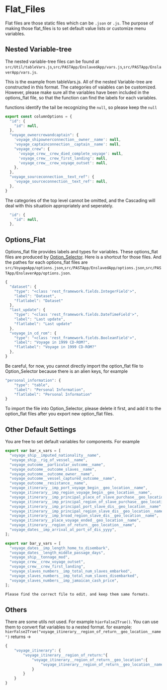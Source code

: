# Flat_Files
Flat files are those static files which can be `.json` or `.js`. The purpose of making those flat_files is to set default value lists or customize menu variables. 

## Nested Variable-tree
The nested variable-tree files can be found at `src/Util/tableVars.js`,`src/PASTApp/EnslavedApp/vars.js`,`src/PASTApp/EnslaverApp/vars.js`. 

This is the example from tableVars.js. All of the nested Variable-tree are constructed in this format. The categories of vaiables can be customized. However, please make sure all the variables have been included in the options_flat file, so that the function can find the labels for each variables. 

functions identify the tail be recognizing the `null`, so please keep the `null`

```javascript
export const columnOptions = {
  "id": {
    "id": null,
  },
  "voyage_ownercrewandcaptain": {
    'voyage_shipownerconnection__owner__name': null,
    'voyage_captainconnection__captain__name': null,
    "voyage_crew": {
      'voyage_crew__crew_died_complete_voyage': null,
      'voyage_crew__crew_first_landing': null,
      'voyage_crew__crew_voyage_outset': null,
    },
  },
  "voyage_sourceconnection__text_ref": {
    'voyage_sourceconnection__text_ref': null,
  },
}
```

The categories of the top level cannot be omitted, and the Cascading will deal with this situatioin appropriately and seperately. 
```javascript
  "id": {
    "id": null,
  },
```
## Options_Flat
Options_flat file provides labels and types for variables. These options_flat files are produced by [Option_Selector](../Components/Option_Selector.md). Here is a shortcut for those files. And the pathes for each options_flat files are `src/VoyageApp/options.json`,`src/PASTApp/EnslavedApp/options.json`,`src/PASTApp/EnslaverApp/options.json`.

```javascript
{
  "dataset": {
    "type": "<class 'rest_framework.fields.IntegerField'>",
    "label": "Dataset",
    "flatlabel": "Dataset"
  },
  "last_update": {
    "type": "<class 'rest_framework.fields.DateTimeField'>",
    "label": "Last update",
    "flatlabel": "Last update"
  },
  "voyage_in_cd_rom": {
    "type": "<class 'rest_framework.fields.BooleanField'>",
    "label": "Voyage in 1999 CD-ROM?",
    "flatlabel": "Voyage in 1999 CD-ROM?"
  },
}
```

Be careful, for now, you cannot directly import the option_flat file to Option_Selector because there is an alien keys, for example 
```javascript
"personal_information": {
    "type": "table",
    "label": "Personal Information",
    "flatlabel": "Personal Information"
}
```
To import the file into Option_Selector, please delete it first, and add it to the option_flat files after you export new option_flat files.


## Other Default Settings 
You are free to set default variables for components. For example 
```javascript
export var bar_x_vars = [
  "voyage_ship__imputed_nationality__name",
  "voyage_ship__rig_of_vessel__name",
  "voyage_outcome__particular_outcome__name",
  "voyage_outcome__outcome_slaves__name",
  "voyage_outcome__outcome_owner__name",
  "voyage_outcome__vessel_captured_outcome__name",
  "voyage_outcome__resistance__name",
  "voyage_itinerary__imp_port_voyage_begin__geo_location__name",
  "voyage_itinerary__imp_region_voyage_begin__geo_location__name",
  "voyage_itinerary__imp_principal_place_of_slave_purchase__geo_location__name",
  "voyage_itinerary__imp_principal_region_of_slave_purchase__geo_location__name",
  "voyage_itinerary__imp_principal_port_slave_dis__geo_location__name",
  "voyage_itinerary__imp_principal_region_slave_dis__geo_location__name",
  "voyage_itinerary__imp_broad_region_slave_dis__geo_location__name",
  "voyage_itinerary__place_voyage_ended__geo_location__name",
  "voyage_itinerary__region_of_return__geo_location__name",
  "voyage_dates__imp_arrival_at_port_of_dis_yyyy",
];

export var bar_y_vars = [
  "voyage_dates__imp_length_home_to_disembark",
  "voyage_dates__length_middle_passage_days",
  "voyage_ship__tonnage_mod",
  "voyage_crew__crew_voyage_outset",
  "voyage_crew__crew_first_landing",
  "voyage_slaves_numbers__imp_total_num_slaves_embarked",
  "voyage_slaves_numbers__imp_total_num_slaves_disembarked",
  "voyage_slaves_numbers__imp_jamaican_cash_price",
];

Please find the correct file to edit, and keep them same formats. 
```

## Others
There are some utils not used. For example `hierFalse2True()`. You can use them to convert flat variables to a nested format.
for example: `hierFalse2True("voyage_itinerary__region_of_return__geo_location__name")` returns ->
```javascript
{
    "voyage_itinerary": {
        "voyage_itinerary__region_of_return:"{
            "voyage_itinerary__region_of_return__geo_location":{
                "voyage_itinerary__region_of_return__geo_location__name":null
            }
        }
    }
}
```